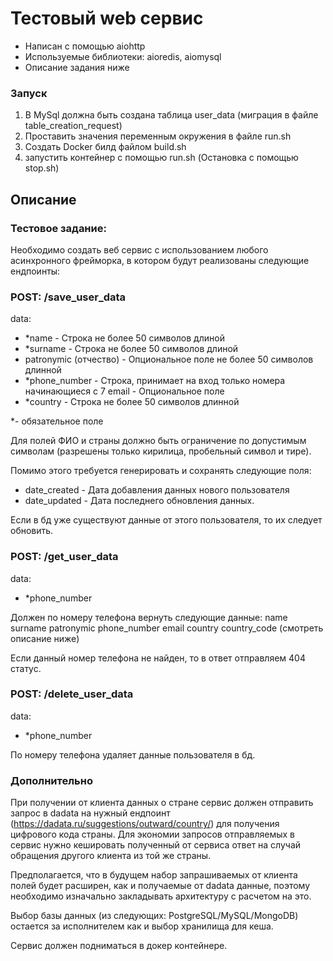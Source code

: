 # Тестовый web сервис #

* Написан с помощью aiohttp
* Используемые библиотеки: aioredis, aiomysql
* Описание задания ниже

### Запуск ###
1. В MySql должна быть создана таблица user_data (миграция в файле table_creation_request)
2. Проставить значения переменным окружения в файле run.sh
3. Создать Docker билд файлом build.sh
4. запустить контейнер с помощью run.sh (Остановка с помощью stop.sh)



## Описание ##
### Тестовое задание: ###
Необходимо создать веб сервис с использованием любого асинхронного фрейморка, в котором будут реализованы следующие ендпоинты:

### POST: /save_user_data ###
data:
* *name - Строка не более 50 символов длиной
* *surname - Строка не более 50 символов длиной
* patronymic (отчество) - Опциональное поле не более 50 символов длинной
* *phone_number - Строка, принимает на вход только номера начинающиеся с 7 email - Опциональное поле
* *country - Строка не более 50 символов длинной

*- обязательное поле

Для полей ФИО и страны должно быть ограничение по допустимым символам (разрешены только кирилица, пробельный символ и тире).

Помимо этого требуется генерировать и сохранять следующие поля:

* date_created - Дата добавления данных нового пользователя 
* date_updated - Дата последнего обновления данных.

Если в бд уже существуют данные от этого пользователя, то их следует обновить.

### POST: /get_user_data ###
data:

* *phone_number

Должен по номеру телефона вернуть следующие данные: name
surname patronymic phone_number email country country_code (смотреть описание ниже)

Если данный номер телефона не найден, то в ответ отправляем 404 статус.

### POST: /delete_user_data ###
data:

* *phone_number

По номеру телефона удаляет данные пользователя в бд.

### Дополнительно ###
При получении от клиента данных о стране сервис должен отправить запрос в dadata на нужный ендпоинт (https://dadata.ru/suggestions/outward/country/) для получения цифрового кода страны. Для экономии запросов отправляемых в сервис нужно кешировать полученный от сервиса ответ на случай обращения другого клиента из той же страны.

Предполагается, что в будущем набор запрашиваемых от клиента полей будет расширен, как и получаемые от dadata данные, поэтому необходимо изначально закладывать архитектуру с расчетом на это.

Выбор базы данных (из следующих: PostgreSQL/MySQL/MongoDB) остается за исполнителем как и выбор хранилища для кеша.

Сервис должен подниматься в докер контейнере.
